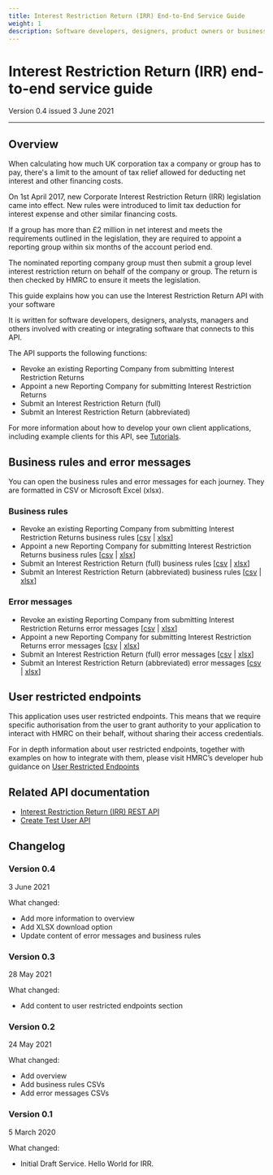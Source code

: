 ```yaml
---
title: Interest Restriction Return (IRR) End-to-End Service Guide
weight: 1
description: Software developers, designers, product owners or business analysts. Integrate your software with IRR API
---
```


# Interest Restriction Return (IRR) end-to-end service guide

Version 0.4 issued 3 June 2021
***

## Overview
<!-- Section owner: IRR Programme -->

When calculating how much UK corporation tax a company or group has to pay, there's a limit to the amount of tax relief allowed for deducting net interest and other financing costs.

On 1st April 2017, new Corporate Interest Restriction Return (IRR) legislation came into effect. New rules were introduced to limit tax deduction for interest expense and other similar financing costs.

If a group has more than £2 million in net interest and meets the requirements outlined in the legislation, they are required to appoint a reporting group within six months of the account period end.

The nominated reporting company group must then submit a group level interest restriction return on behalf of the company or group. The return is then checked by HMRC to ensure it meets the legislation.

This guide explains how you can use the Interest Restriction Return API with your software

It is written for software developers, designers, analysts, managers and others involved with creating or integrating software that connects to this API.

The API supports the following functions:

* Revoke an existing Reporting Company from submitting Interest Restriction Returns
* Appoint a new Reporting Company for submitting Interest Restriction Returns
* Submit an Interest Restriction Return (full)
* Submit an Interest Restriction Return (abbreviated)

For more information about how to develop your own client applications, including example clients for this API, see [Tutorials](https://developer.service.hmrc.gov.uk/api-documentation/docs/tutorials).

## Business rules and error messages

You can open the business rules and error messages for each journey. They are formatted in CSV or Microsoft Excel (xlsx).

### Business rules

* Revoke an existing Reporting Company from submitting Interest Restriction Returns business rules [<a href="downloads/business-rules/Revoke Business Rules.csv" download>csv</a> | <a href="downloads/business-rules/Revoke Business Rules.xlsx" download>xlsx</a>]
* Appoint a new Reporting Company for submitting Interest Restriction Returns business rules [<a href="downloads/business-rules/Appoint Business Rules.csv" download>csv</a> | <a href="downloads/business-rules/Appoint Business Rules.xlsx" download>xlsx</a>]
* Submit an Interest Restriction Return (full) business rules [<a href="downloads/business-rules/Full Return Business Rules.csv" download>csv</a> | <a href="downloads/business-rules/Full Return Business Rules.xlsx" download>xlsx</a>]
* Submit an Interest Restriction Return (abbreviated) business rules [<a href="downloads/business-rules/Abbreviated Return Business Rules.csv" download>csv</a> | <a href="downloads/business-rules/Abbreviated Return Business Rules.xlsx" download>xlsx</a>]

### Error messages

* Revoke an existing Reporting Company from submitting Interest Restriction Returns error messages [<a href="downloads/error-messages/Revoke Errors.csv" download>csv</a> | <a href="downloads/error-messages/Revoke Errors.xlsx" download>xlsx</a>]
* Appoint a new Reporting Company for submitting Interest Restriction Returns error messages [<a href="downloads/error-messages/Appoint Errors.csv" download>csv</a> | <a href="downloads/error-messages/Appoint Errors.xlsx" download>xlsx</a>] 
* Submit an Interest Restriction Return (full) error messages [<a href="downloads/error-messages/Full Return Errors.csv" download>csv</a> | <a href="downloads/error-messages/Full Return Errors.xlsx" download>xlsx</a>]
* Submit an Interest Restriction Return (abbreviated) error messages [<a href="downloads/error-messages/Abbreviated Return Errors.csv" download>csv</a> | <a href="downloads/error-messages/Abbreviated Return Errors.xlsx" download>xlsx</a>]

## User restricted endpoints

This application uses user restricted endpoints. This means that we require specific authorisation from the user to grant authority to your application to interact with HMRC on their behalf, without sharing their access credentials.

For in depth information about user restricted endpoints, together with examples on how to integrate with them, please visit HMRC’s developer hub guidance on [User Restricted Endpoints](https://developer.service.hmrc.gov.uk/api-documentation/docs/authorisation/user-restricted-endpoints)

## Related API documentation
<!--- Section owner: IRR Programme --->

* [Interest Restriction Return (IRR) REST API](https://developer.service.hmrc.gov.uk/api-documentation/docs/api/service/interest-restriction-return/1.0)
* [Create Test User API](https://developer.service.hmrc.gov.uk/api-documentation/docs/api/service/api-platform-test-user/1.0)

## Changelog
<!--- Section owner: IRR Programme --->

### Version 0.4

3 June 2021

What changed:

* Add more information to overview
* Add XLSX download option
* Update content of error messages and business rules

### Version 0.3

28 May 2021

What changed:

* Add content to user restricted endpoints section

### Version 0.2

24 May 2021

What changed:

* Add overview
* Add business rules CSVs
* Add error messages CSVs

### Version 0.1

5 March 2020

What changed:

* Initial Draft Service. Hello World for IRR.
